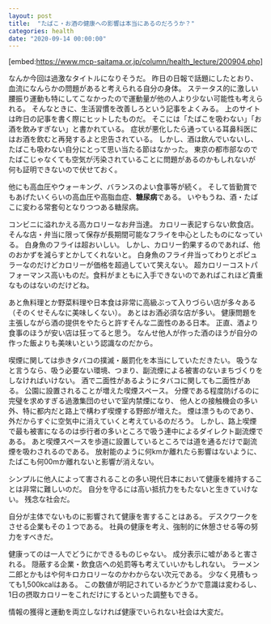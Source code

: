 ```yaml
---
layout: post
title:  "たばこ・お酒の健康への影響は本当にあるのだろうか？"
categories: health
date: "2020-09-14 00:00:00"
---
```


[embed:https://www.mcp-saitama.or.jp/column/health_lecture/200904.php]

なんか今回は過激なタイトルになりそうだ。
昨日の日報で話題にしたとおり、血流になんらかの問題があると考えられる自分の身体。
ステータス的に激しい腰振り運動も特にしてこなかったので運動量が他の人より少ない可能性も考えられる。
そんなときに、生活習慣を改善しろという記事をよくみる。
上のサイトは昨日の記事を書く際にヒットしたものだ。
そこには「たばこを吸わない」「お酒を飲みすぎない」と書かれている。
症状が悪化したら通っている耳鼻科医にはお酒を飲むと再発するよと忠告されている。
しかし、酒は飲んでいないし、たばこも吸わない自分にとって思い当たる節はなかった。
東京の都市部なのでたばこじゃなくても空気が汚染されていることに問題があるのかもしれないが
何も証明できないので伏せておく。

他にも高血圧やウォーキング、バランスのよい食事等が続く。
そして皆勤賞でもあげたいくらいの高血圧や高脂血症、**糖尿病**である。
いやもうね、酒・たばこに変わる常套句となりつつある糖尿病。

コンビニに溢れかえる高カロリーなお弁当達。
カロリー表記すらない飲食店。
そんな店・弁当に限って保存が長期間可能なフライを中心としたものになっている。
白身魚のフライは超おいしい。
しかし、カロリー釣果するのであれば、他のおかずを減らすとかしてくれないと。
白身魚のフライ弁当ってわりとポピュラーなのだけどカロリーが価格を超過していて笑えない。
超カロリーコストパフォーマンス高いものだ。食料がまともに入手できないのであればこれほど貴重なものはないのだけどね。

あと魚料理とか野菜料理や日本食は非常に高級ぶって入りづらい店が多々ある（そのくせそんなに美味しくない）。
あとはお酒必須な店が多い。
健康問題を主張しながら酒の提供をやたらと許すそんな二面性のある日本。
正直、酒より食事のほうが安い店は狂ってると思う。
なんせ他人が作った酒のほうが自分の作った飯よりも美味いという認識なのだから。

喫煙に関しては歩きタバコの撲滅・厳罰化を本当にしていただきたい。
吸うなと言うなら、吸う必要ない環境、つまり、副流煙による被害のないまちづくりをしなければいけない。
酒で二面性があるようにタバコに関しても二面性がある。
公園に設置されることが増えた喫煙スペース。
分煙である程度防げるのに完璧を求めすぎる過激集団のせいで室内禁煙になり、
他人との接触機会の多い外、特に都内だと路上で構わず喫煙する野郎が増えた。
煙は漂うものであり、外だからすぐに空気中に消えていくと考えているのだろう。
しかし、路上喫煙で最も被害になるのは歩行者の多いところで吸う連中によるダイレクト副流煙である。
あと喫煙スペースを歩道に設置しているところでは道を通るだけで副流煙を吸わされるのである。
放射能のように何kmか離れたら影響はないように、たばこも何00mか離れないと影響が消えない。

シンプルに他人によって害されることの多い現代日本において健康を維持することは非常に難しいのだ。
自分を守るには高い抵抗力をもたないと生きていけない。
残念な社会だ。

自分が主体でないものに影響されて健康を害することはある。
デスクワークをさせる企業もその１つである。
社員の健康を考え、強制的に休憩させる等の努力をすべきだ。

健康ってのは一人でどうにかできるものじゃない。
成分表示に嘘があると害される。
隠蔽する企業・飲食店への処罰等も考えていいかもしれない。
ラーメン二郎とかもはや何キロカロリーなのかわからない次元である。
少なく見積もっても1,500kcalはある。
この数値が明記されているかどうかで意識は変わるし、1日の摂取カロリーをこれだけにするといった調整もできる。

情報の獲得と運動を両立しなければ健康でいられない社会は大変だ。

